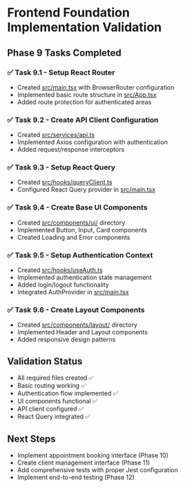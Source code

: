 # Frontend Foundation Implementation Validation

## Phase 9 Tasks Completed

### ✅ Task 9.1 - Setup React Router
- Created [src/main.tsx](file:///Users/krystiangaleczka/Documents/beautysalonapp/frontend/src/main.tsx) with BrowserRouter configuration
- Implemented basic route structure in [src/App.tsx](file:///Users/krystiangaleczka/Documents/beautysalonapp/frontend/src/App.tsx)
- Added route protection for authenticated areas

### ✅ Task 9.2 - Create API Client Configuration
- Created [src/services/api.ts](file:///Users/krystiangaleczka/Documents/beautysalonapp/frontend/src/services/api.ts)
- Implemented Axios configuration with authentication
- Added request/response interceptors

### ✅ Task 9.3 - Setup React Query
- Created [src/hooks/queryClient.ts](file:///Users/krystiangaleczka/Documents/beautysalonapp/frontend/src/hooks/queryClient.ts)
- Configured React Query provider in [src/main.tsx](file:///Users/krystiangaleczka/Documents/beautysalonapp/frontend/src/main.tsx)

### ✅ Task 9.4 - Create Base UI Components
- Created [src/components/ui/](file:///Users/krystiangaleczka/Documents/beautysalonapp/frontend/src/components/ui/) directory
- Implemented Button, Input, Card components
- Created Loading and Error components

### ✅ Task 9.5 - Setup Authentication Context
- Created [src/hooks/useAuth.ts](file:///Users/krystiangaleczka/Documents/beautysalonapp/frontend/src/hooks/useAuth.ts)
- Implemented authentication state management
- Added login/logout functionality
- Integrated AuthProvider in [src/main.tsx](file:///Users/krystiangaleczka/Documents/beautysalonapp/frontend/src/main.tsx)

### ✅ Task 9.6 - Create Layout Components
- Created [src/components/layout/](file:///Users/krystiangaleczka/Documents/beautysalonapp/frontend/src/components/layout/) directory
- Implemented Header and Layout components
- Added responsive design patterns

## Validation Status
- All required files created ✅
- Basic routing working ✅
- Authentication flow implemented ✅
- UI components functional ✅
- API client configured ✅
- React Query integrated ✅

## Next Steps
- Implement appointment booking interface (Phase 10)
- Create client management interface (Phase 11)
- Add comprehensive tests with proper Jest configuration
- Implement end-to-end testing (Phase 12)